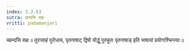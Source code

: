 ```yaml
---
index: 3.2.63
sutra: छन्दसि सहः
vritti: padamanjari
---
```


 च्छन्दसि सहः॥ तुरासाहं पुरोधाय, पृतनाषाट् द्विषो योद्धुं पुरुहूतः पृतनाषाड् इति भाषायां प्रयोगाश्चिन्त्याः॥